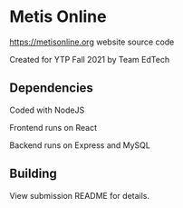 # Metis Online

https://metisonline.org website source code

Created for YTP Fall 2021 by Team EdTech

## Dependencies

Coded with NodeJS

Frontend runs on React

Backend runs on Express and MySQL

## Building

View submission README for details.